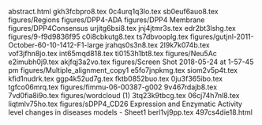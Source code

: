 abstract.html
gkh3fcbpro8.tex
0c4urq1q3lo.tex
sb0euf6auo8.tex
figures/Regions
figures/DPP4-ADA
figures/DPP4 Membrane
figures/DPP4Consensus
urjitg6bsi8.tex
jnj4jtmr3s.tex
edr2bt3lshg.tex
figures/9-f9d9836f95
c0i8cbkutg8.tex
ts7dbvooplg.tex
figures/gutjnl-2011-October-60-10-1412-F1-large
jrahqs0s3n8.tex
2l9k7k074b.tex
vof3jfhn8jo.tex
int65mqd818.tex
ti0153h1bt8.tex
figures/Neu5Ac
e2imubh0j9.tex
akjfqj3a2vo.tex
figures/Screen Shot 2018-05-24 at 1-57-45 pm
figures/Multiple_alignment_copy1
e5fo7jnpkmg.tex
siom2v5p4t.tex
kfid1nudrk.tex
ggp4k52ud7g.tex
fktb0852buo.tex
0ju3f365ibo.tex
tgfco06mrq.tex
figures/fimmu-06-00387-g002
9v467rdajb8.tex
7vd0fia8i9o.tex
figures/wordcloud (1)
3tq23k9tbcg.tex
06cj74h7nl8.tex
liqtmlv75ho.tex
figures/sDPP4_CD26 Expression and Enzymatic Activity level changes in diseases models  - Sheet1
berl1vj9pp.tex
497cs4die18.html